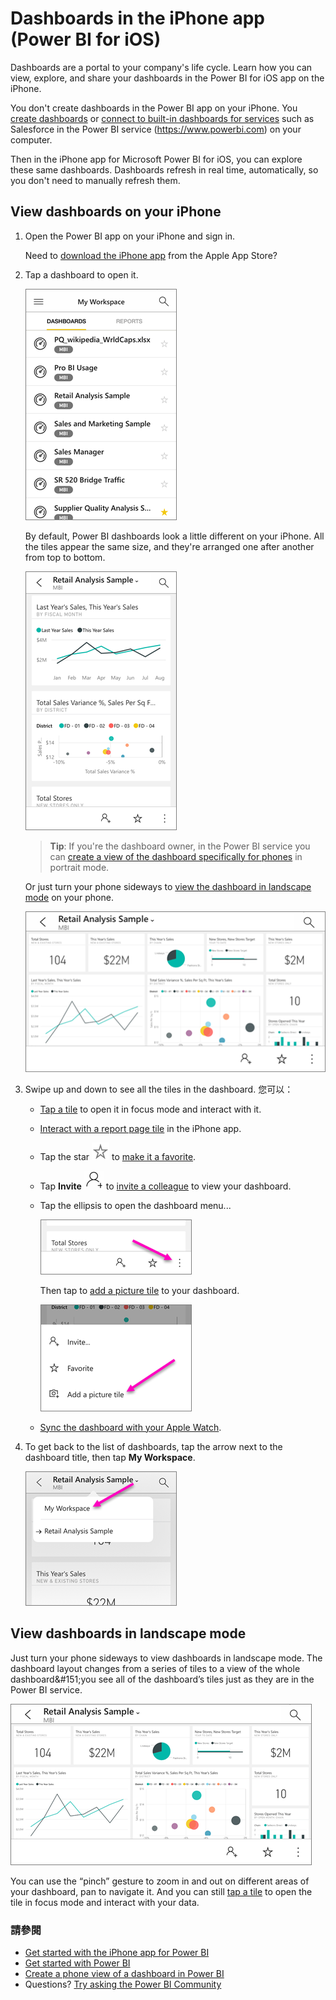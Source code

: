 <properties 
   pageTitle="Dashboards in the iPhone app"
   description="Dashboards are a portal to your company's life cycle. Learn how you can view, explore, and share your dashboards in the Power BI for iOS  app on the iPhone." 
   services="powerbi" 
   documentationCenter="" 
   authors="maggiesMSFT" 
   manager="mblythe" 
   backup=""
   editor=""
   tags=""
   qualityFocus="monitoring"
   qualityDate="03/11/2016"/>
 
<tags
   ms.service="powerbi"
   ms.devlang="NA"
   ms.topic="article"
   ms.tgt_pltfrm="NA"
   ms.workload="powerbi"
   ms.date="09/30/2016"
   ms.author="maggies"/>

# Dashboards in the iPhone app (Power BI for iOS)  

Dashboards are a portal to your company's life cycle. Learn how you can view, explore, and share your dashboards in the Power BI for iOS  app on the iPhone.  

You don't create dashboards in the Power BI app on your iPhone. You <bpt id="p1">[</bpt>create dashboards<ept id="p1">](powerbi-service-dashboards.md)</ept> or <bpt id="p2">[</bpt>connect to built-in dashboards for services<ept id="p2">](powerbi-content-packs-services.md)</ept> such as Salesforce in the Power BI service (<bpt id="p3">[</bpt>https://www.powerbi.com<ept id="p3">](https://www.powerbi.com)</ept>) on your computer.

Then in the iPhone app for Microsoft Power BI for iOS, you can explore these same dashboards. Dashboards refresh in real time, automatically, so you don't need to manually refresh them.

## View dashboards on your iPhone  
1.  Open the Power BI app on your iPhone and sign in.

    Need to <bpt id="p1">[</bpt>download the iPhone app<ept id="p1">](http://go.microsoft.com/fwlink/?LinkId=522062)</ept> from the Apple App Store?

3.  Tap a dashboard to open it.  

     ![](media/powerbi-mobile-dashboards-in-the-iphone-app/power-bi-iphone-dashboard-home.png)

    By default, Power BI dashboards look a little different on your iPhone. All the tiles appear the same size, and they're arranged one after another from top to bottom.

     ![](media/powerbi-mobile-dashboards-in-the-iphone-app/power-bi-iphone-dashboard-portrait.png)

    ><bpt id="p1">**</bpt>Tip<ept id="p1">**</ept>: If you're the dashboard owner, in the Power BI service you can <bpt id="p2">[</bpt>create a view of the dashboard specifically for phones<ept id="p2">](powerbi-service-create-dashboard-phone-view.md)</ept> in portrait mode. 

     Or just turn your phone sideways to <bpt id="p1">[</bpt>view the dashboard in landscape mode<ept id="p1">](#view-dashboards-in-landscape-mode)</ept> on your phone.

     ![](media/powerbi-mobile-dashboards-in-the-iphone-app/power-bi-iphone-dashboard-landscape.png)


4.  Swipe up and down to see all the tiles in the dashboard. 您可以：

    -   <bpt id="p1">[</bpt>Tap a tile<ept id="p1">](powerbi-mobile-tiles-in-the-iphone-app.md)</ept> to open it in focus mode and interact with it.

    -   <bpt id="p1">[</bpt>Interact with a report page tile<ept id="p1">](powerbi-mobile-report-page-tiles-in-the-iphone-app.md)</ept> in the iPhone app.

    -   Tap the star <ph id="ph1">![](media/powerbi-mobile-dashboards-in-the-iphone-app/power-bi-mobile-not-favorite-icon.png)</ph> to <bpt id="p1">[</bpt>make it a favorite<ept id="p1">](powerbi-mobile-favorites.md)</ept>.

    -  Tap <bpt id="p1">**</bpt>Invite<ept id="p1">**</ept> <ph id="ph1">![](media/powerbi-mobile-dashboards-in-the-iphone-app/pbi_ipad_shareiconblk.png)</ph> to <bpt id="p2">[</bpt>invite a colleague<ept id="p2">](powerbi-mobile-share-a-dashboard-from-the-iphone-app.md)</ept> to view your dashboard.

    -  Tap the ellipsis to open the dashboard menu...

        ![](media/powerbi-mobile-dashboards-in-the-iphone-app/power-bi-iphone-dashboard-ellipsis-menu.png)

        Then tap to <bpt id="p1">[</bpt>add a picture tile<ept id="p1">](powerbi-mobile-picture-tiles-in-the-iphone-app.md)</ept> to your dashboard.

        ![](media/powerbi-mobile-dashboards-in-the-iphone-app/power-bi-iphone-dashboard-picture-tile-menu.png)

    -  <bpt id="p1">[</bpt>Sync the dashboard with your Apple Watch<ept id="p1">](powerbi-mobile-apple-watch.md)</ept>.

6.  To get back to the list of dashboards, tap the arrow next to the dashboard title, then tap <bpt id="p1">**</bpt>My Workspace<ept id="p1">**</ept>.

    ![](media/powerbi-mobile-dashboards-in-the-iphone-app/power-bi-iphone-breadcrumb.png)


## View dashboards in landscape mode

Just turn your phone sideways to view dashboards in landscape mode. The dashboard layout changes from a series of tiles to a view of the whole dashboard&amp;#151;you see all of the dashboard’s tiles just as they are in the Power BI service.

![](media/powerbi-mobile-dashboards-in-the-iphone-app/power-bi-iphone-dashboard-landscape.png)

You can use the “pinch” gesture to zoom in and out on different areas of your dashboard, pan to navigate it. And you can still <bpt id="p1">[</bpt>tap a tile<ept id="p1">](powerbi-mobile-tiles-in-the-win10phone-app.md)</ept> to open the tile in focus mode and interact with your data.

### 請參閱  
- [Get started with the iPhone app for Power BI](powerbi-mobile-iphone-app-get-started.md)  
- [Get started with Power BI](powerbi-service-get-started.md) 
- [Create a phone view of a dashboard in Power BI](powerbi-service-create-dashboard-phone-view.md) 
- Questions? [Try asking the Power BI Community](http://community.powerbi.com/)